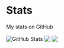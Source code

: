 # Stats
My stats on GitHub

<img align="center" src="https://github-readme-stats.vercel.app/api?username=ivobonchev&show_icons=true&include_all_commits=true&hide_border=true" alt="GitHub Stats" />
<img align="center" src="https://github-readme-stats.vercel.app/api/top-langs/?username=ivobonchev&layout=compact&hide_border=true" /> 
<img align="center" src="https://github-readme-stats.vercel.app/api/wakatime/?username=ivaylo&layout=compact&hide_border=true" /> 
